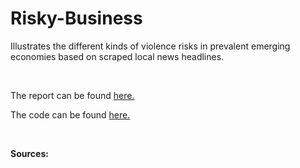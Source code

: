 # Risky-Business

Illustrates the different kinds of violence risks in prevalent emerging economies based on scraped local news headlines.

<br/>

The report can be found [here.](R/Risky-Business.md)

The code can be found [here.](R/Risky-Business.Rmd)

<br/>

**Sources:**
